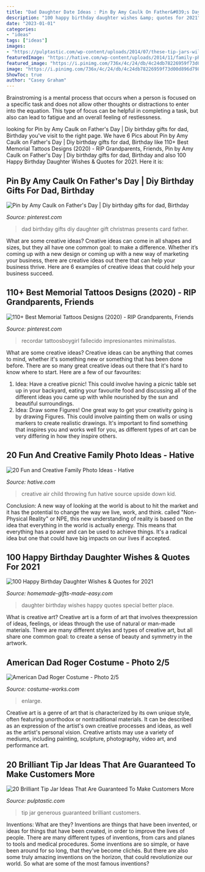```yaml
---
title: "Dad Daughter Date Ideas : Pin By Amy Caulk On Father&#039;s Day"
description: "100 happy birthday daughter wishes &amp; quotes for 2021"
date: "2023-01-01"
categories:
- "ideas"
tags: ["ideas"]
images:
- "https://pulptastic.com/wp-content/uploads/2014/07/these-tip-jars-will-definitely-get-money-12.jpg"
featuredImage: "https://hative.com/wp-content/uploads/2014/11/family-photo-ideas/9-fun-creative-family-photo-ideas.jpg"
featured_image: "https://i.pinimg.com/736x/4c/24/db/4c24db78226959f73d00d896d7984b9f.jpg"
image: "https://i.pinimg.com/736x/4c/24/db/4c24db78226959f73d00d896d7984b9f.jpg"
ShowToc: true
author: "Casey Graham"
---
```



Brainstroming is a mental process that occurs when a person is focused on a specific task and does not allow other thoughts or distractions to enter into the equation. This type of focus can be helpful in completing a task, but also can lead to fatigue and an overall feeling of restlessness.

	

		
looking for Pin by Amy Caulk on Father&#039;s Day | Diy birthday gifts for dad, Birthday you've visit to the right page. We have 6 Pics about Pin by Amy Caulk on Father&#039;s Day | Diy birthday gifts for dad, Birthday like 110+ Best Memorial Tattoos Designs (2020) - RIP Grandparents, Friends, Pin by Amy Caulk on Father&#039;s Day | Diy birthday gifts for dad, Birthday and also 100 Happy Birthday Daughter Wishes &amp; Quotes for 2021. Here it is:
		
    
## Pin By Amy Caulk On Father&#039;s Day | Diy Birthday Gifts For Dad, Birthday

<img loading=lazy src="https://i.pinimg.com/736x/d2/08/e1/d208e1ae0070c1a9c3393c7e7de6e2d6.jpg" onerror="this.onerror=null;this.src='https://tse2.mm.bing.net/th?id=OIP.bDDX6Zvy6H7DkgU6yD6JewHaK6&amp;pid=15.1';" alt="Pin by Amy Caulk on Father&#039;s Day | Diy birthday gifts for dad, Birthday">

_Source: pinterest.com_

>dad birthday gifts diy daughter gift christmas presents card father. 

	

What are some creative ideas?
Creative ideas can come in all shapes and sizes, but they all have one common goal: to make a difference. Whether it’s coming up with a new design or coming up with a new way of marketing your business, there are creative ideas out there that can help your business thrive. Here are 6 examples of creative ideas that could help your business succeed.

    
## 110+ Best Memorial Tattoos Designs (2020) - RIP Grandparents, Friends

<img loading=lazy src="https://i.pinimg.com/736x/4c/24/db/4c24db78226959f73d00d896d7984b9f.jpg" onerror="this.onerror=null;this.src='https://tse3.mm.bing.net/th?id=OIP._YY0S8GpayC36GT83kOp3AHaJB&amp;pid=15.1';" alt="110+ Best Memorial Tattoos Designs (2020) - RIP Grandparents, Friends">

_Source: pinterest.com_

>recordar tattoosboygirl fallecido impresionantes minimalistas. 

	

What are some creative ideas?
Creative ideas can be anything that comes to mind, whether it's something new or something that has been done before. There are so many great creative ideas out there that it's hard to know where to start. Here are a few of our favourites: 
1. Idea: Have a creative picnic! This could involve having a picnic table set up in your backyard, eating your favourite food and discussing all of the different ideas you came up with while nourished by the sun and beautiful surroundings. 
2. Idea: Draw some Figures! One great way to get your creativity going is by drawing Figures. This could involve painting them on walls or using markers to create realistic drawings. It's important to find something that inspires you and works well for you, as different types of art can be very differing in how they inspire others. 

    
## 20 Fun And Creative Family Photo Ideas - Hative

<img loading=lazy src="https://hative.com/wp-content/uploads/2014/11/family-photo-ideas/9-fun-creative-family-photo-ideas.jpg" onerror="this.onerror=null;this.src='https://tse2.mm.bing.net/th?id=OIP.gh41BjgM6HvW1Hn8TSz0rwHaLK&amp;pid=15.1';" alt="20 Fun and Creative Family Photo Ideas - Hative">

_Source: hative.com_

>creative air child throwing fun hative source upside down kid. 

	

Conclusion:
A new way of looking at the world is about to hit the market and it has the potential to change the way we live, work, and think. called "Non-Physical Reality" or NPE, this new understanding of reality is based on the idea that everything in the world is actually energy. This means that everything has a power and can be used to achieve things. It's a radical idea but one that could have big impacts on our lives if accepted.

    
## 100 Happy Birthday Daughter Wishes &amp; Quotes For 2021

<img loading=lazy src="https://www.homemade-gifts-made-easy.com/image-files/birthday-wishes-for-daughter-better-place-600x900.jpg" onerror="this.onerror=null;this.src='https://tse1.mm.bing.net/th?id=OIP.5TJ1BOhaLYnr48ET12Kv1QHaLH&amp;pid=15.1';" alt="100 Happy Birthday Daughter Wishes &amp; Quotes for 2021">

_Source: homemade-gifts-made-easy.com_

>daughter birthday wishes happy quotes special better place. 

	

What is creative art?
Creative art is a form of art that involves theexpression of ideas, feelings, or ideas through the use of natural or man-made materials. There are many different styles and types of creative art, but all share one common goal: to create a sense of beauty and symmetry in the artwork.

    
## American Dad Roger Costume - Photo 2/5

<img loading=lazy src="https://photos.costume-works.com/full/roger_from_american_dad1.jpg" onerror="this.onerror=null;this.src='https://tse4.mm.bing.net/th?id=OIP.T3U-JC3HiWOx9DbS_TjuzgHaJ3&amp;pid=15.1';" alt="American Dad Roger Costume - Photo 2/5">

_Source: costume-works.com_

>enlarge. 

	

Creative art is a genre of art that is characterized by its own unique style, often featuring unorthodox or nontraditional materials. It can be described as an expression of the artist's own creative processes and ideas, as well as the artist's personal vision. Creative artists may use a variety of mediums, including painting, sculpture, photography, video art, and performance art.

    
## 20 Brilliant Tip Jar Ideas That Are Guaranteed To Make Customers More

<img loading=lazy src="https://pulptastic.com/wp-content/uploads/2014/07/these-tip-jars-will-definitely-get-money-12.jpg" onerror="this.onerror=null;this.src='https://tse1.mm.bing.net/th?id=OIP.9vpZTPsxS4I4-mvY6L86TAHaIf&amp;pid=15.1';" alt="20 Brilliant Tip Jar Ideas That Are Guaranteed To Make Customers More">

_Source: pulptastic.com_

>tip jar generous guaranteed brilliant customers. 

	

Inventions: What are they?
Inventions are things that have been invented, or ideas for things that have been created, in order to improve the lives of people. There are many different types of inventions, from cars and planes to tools and medical procedures. Some inventions are so simple, or have been around for so long, that they've become clichés. But there are also some truly amazing inventions on the horizon, that could revolutionize our world. So what are some of the most famous inventions?


